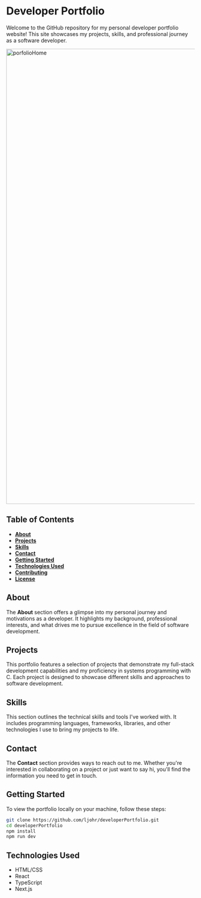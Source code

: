 # Developer Portfolio
Welcome to the GitHub repository for my personal developer portfolio website! This site showcases my projects, skills, and professional journey as a software developer. 

<img width="1214" alt="porfolioHome" src="https://github.com/ljohr/developerPortfolio/assets/46297075/cbeb7bf5-2cba-4260-9dcc-84fd7bfc31a2">

## **Table of Contents**

- [**About**](#about)
- [**Projects**](#projects)
- [**Skills**](#skills)
- [**Contact**](#contact)
- [**Getting Started**](#getting-started)
- [**Technologies Used**](#technologies-used)
- [**Contributing**](#contributing)
- [**License**](#license)


## **About**

The **About** section offers a glimpse into my personal journey and motivations as a developer. It highlights my background, professional interests, and what drives me to pursue excellence in the field of software development.

## **Projects**

This portfolio features a selection of projects that demonstrate my full-stack development capabilities and my proficiency in systems programming with C. Each project is designed to showcase different skills and approaches to software development. 


## **Skills**

This section outlines the technical skills and tools I've worked with. It includes programming languages, frameworks, libraries, and other technologies I use to bring my projects to life.

## **Contact**

The **Contact** section provides ways to reach out to me. Whether you're interested in collaborating on a project or just want to say hi, you'll find the information you need to get in touch.

## **Getting Started**

To view the portfolio locally on your machine, follow these steps:

```bash
git clone https://github.com/ljohr/developerPortfolio.git
cd developerPortfolio
npm install
npm run dev
```

## **Technologies Used**
- HTML/CSS
- React
- TypeScript
- Next.js
